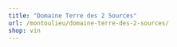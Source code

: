 ```yaml
---
title: "Domaine Terre des 2 Sources"
url: /montoulieu/domaine-terre-des-2-sources/
shop: vin
---
```


